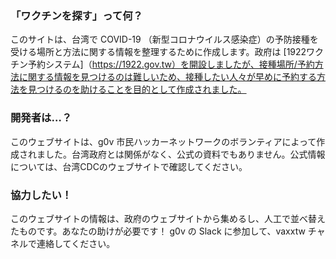 ### 「ワクチンを探す」って何？
このサイトは、台湾で COVID-19 （新型コロナウイルス感染症）の予防接種を受ける場所と方法に関する情報を整理するために作成します。政府は [1922ワクチン予約システム]（https://1922.gov.tw）を開設しましたが、接種場所/予約方法に関する情報を見つけるのは難しいため、接種したい人々が早めに予約する方法を見つけるのを助けることを目的として作成されました。
### 開発者は…？
このウェブサイトは、g0v 市民ハッカーネットワークのボランティアによって作成されました。台湾政府とは関係がなく、公式の資料でもありません。公式情報については、台湾CDCのウェブサイトで確認してください。
### 協力したい！
このウェブサイトの情報は、政府のウェブサイトから集めるし、人工で並べ替えたものです。あなたの助けが必要です！ g0v の Slack に参加して、vaxxtw チャネルで連絡してください。